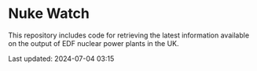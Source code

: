 # Nuke Watch

This repository includes code for retrieving the latest information available on the output of EDF nuclear power plants in the UK.

Last updated: 2024-07-04 03:15